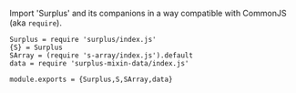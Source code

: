 Import 'Surplus' and its companions in a way compatible with CommonJS
(aka `require`).

    Surplus = require 'surplus/index.js'
    {S} = Surplus
    SArray = (require 's-array/index.js').default
    data = require 'surplus-mixin-data/index.js'

    module.exports = {Surplus,S,SArray,data}
